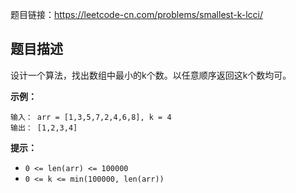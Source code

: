 题目链接：https://leetcode-cn.com/problems/smallest-k-lcci/

## 题目描述

设计一个算法，找出数组中最小的k个数。以任意顺序返回这k个数均可。

**示例：**

```
输入： arr = [1,3,5,7,2,4,6,8], k = 4
输出： [1,2,3,4]
```

**提示：**

- `0 <= len(arr) <= 100000`
- `0 <= k <= min(100000, len(arr))`